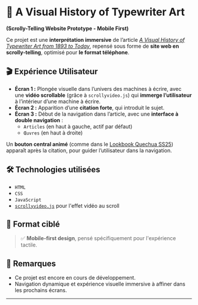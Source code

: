 # 📜 A Visual History of Typewriter Art  
**(Scrolly-Telling Website Prototype - Mobile First)**

Ce projet est une **interprétation immersive** de l’article [_A Visual History of Typewriter Art from 1893 to Today_](https://www.themarginalian.org/2014/05/23/typewriter-art-laurence-king/), repensé sous forme de **site web en scrolly-telling**, optimisé pour **le format téléphone**.

## 🎬 Expérience Utilisateur

- **Écran 1 :** Plongée visuelle dans l’univers des machines à écrire, avec une **vidéo scrollable** (grâce à `scrollyvideo.js`) qui **immerge l’utilisateur** à l’intérieur d’une machine à écrire.
- **Écran 2 :** Apparition d’une **citation forte**, qui introduit le sujet.
- **Écran 3 :** Début de la navigation dans l’article, avec une **interface à double navigation** :
  - `Articles` (en haut à gauche, actif par défaut)
  - `Œuvres` (en haut à droite)

Un **bouton central animé** (comme dans le [Lookbook Quechua SS25](https://quechua-lookbook.com/ss25/fr/)) apparaît après la citation, pour guider l’utilisateur dans la navigation.

## 🛠️ Technologies utilisées

- `HTML`
- `CSS`
- `JavaScript`
- [`scrollyvideo.js`](https://github.com/dkaoster/scrolly-video) pour l'effet vidéo au scroll

## 📱 Format ciblé

> ✅ **Mobile-first design**, pensé spécifiquement pour l'expérience tactile.

## 📌 Remarques

- Ce projet est encore en cours de développement.
- Navigation dynamique et expérience visuelle immersive à affiner dans les prochains écrans.

---

